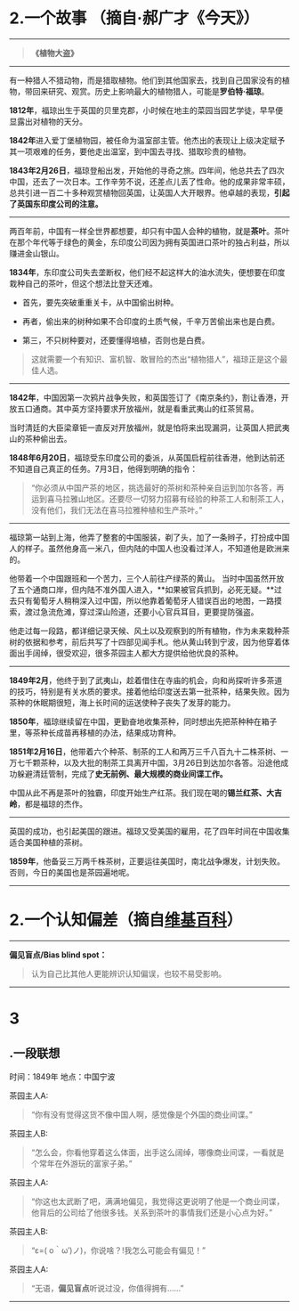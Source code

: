 # 2.一个故事 （摘自·郝广才《今天》）
----------
> **《植物大盗》**

------

 有一种猎人不猎动物，而是猎取植物。他们到其他国家去，找到自己国家没有的植物，带回来研究、观赏。历史上影响最大的植物猎人，可能是**罗伯特·福琼**。
 
 **1812年**，福琼出生于英国的贝里克郡，小时候在地主的菜园当园艺学徒，早早便显露出对植物的天分。
 
 **1842年**进入爱丁堡植物园，被任命为温室部主管。他杰出的表现让上级决定赋予其一项艰难的任务，要他走出温室，到中国去寻找、猎取珍贵的植物。 
 
 **1843年2月26日**，福琼登船出发，开始他的寻奇之旅。四年间，他总共去了四次中国，还去了一次日本。工作辛劳不说，还差点儿丢了性命。他的成果非常丰硕，总共引进一百二十多种观赏植物回英国，让英国人大开眼界。他卓越的表现，**引起了英国东印度公司的注意。**

----------


 
 两百年前，中国有一样全世界都想要，却只有中国人会种的植物，就是**茶叶**。茶叶在那个年代等于绿色的黄金，东印度公司因为拥有英国进口茶叶的独占利益，所以赚进金山银山。
 
 **1834年**，东印度公司失去垄断权，他们经不起这样大的油水流失，便想要在印度栽种自己的茶叶，但这个想法比登天还难。
 
 - 首先，要先突破重重关卡，从中国偷出树种。
 
 - 再者，偷出来的树种如果不合印度的土质气候，千辛万苦偷出来也是白费。
 
 - 第三，不只树种要对，还要懂得培植，否则也是白费。
 

>  这就需要一个有知识、富机智、敢冒险的杰出“植物猎人”，福琼正是这个最佳人选。

----------


 
 **1842年**，中国因第一次鸦片战争失败，和英国签订了《南京条约》，割让香港，开放五口通商。其中英方坚持要求开放福州，就是看重武夷山的红茶贸易。
 
 当时清廷的大臣梁章钜一直反对开放福州，就是怕将来出现漏洞，让英国人把武夷山的茶种偷出去。 
 
 **1848年6月20日**，福琼受东印度公司的委派，从英国启程前往香港，他到达前还不知道自己真正的任务。7月3日，他得到明确的指令：
 

>  “你必须从中国产茶的地区，挑选最好的茶树和茶种亲自运到加尔各答，再运到喜马拉雅山地区。还要尽一切努力招募有经验的种茶工人和制茶工人，没有他们，我们无法在喜马拉雅种植和生产茶叶。”

----------


 福琼第一站到上海，他弄了整套的中国服装，剃了头，加了一条辫子，打扮成中国人的样子。虽然他身高一米八，但内陆的中国人也没看过洋人，不知道他是欧洲来的。
 
 他带着一个中国跟班和一个苦力，三个人前往产绿茶的黄山。 当时中国虽然开放了五个通商口岸，但内陆不准外国人进入，**如果被官兵抓到，必死无疑。**过去只有葡萄牙人稍稍深入过中国，所以他靠着葡萄牙人错误百出的地图，一路摸索，渡过急流危滩，穿过深山险道，还要小心官兵耳目，更要提防强盗。
 
 他走过每一段路，都详细记录天候、风土以及观察到的所有植物，作为未来栽种茶树的依据和参考，前后共写了十四部见闻手札。他从黄山转到宁波，因为他穿着体面出手阔绰，很受欢迎，很多茶园主人都大方提供给他优良的茶种。  
 

----------


 **1849年2月**，他终于到了武夷山，趁着借住在寺庙的机会，向和尚探听许多茶道的技巧，特别是有关水质的要求。接着他给印度送去第一批茶种，结果失败。因为茶种的休眠期很短，海上长时间的运送使种子丧失了发芽的能力。 
 
 **1850年**，福琼继续留在中国，更勤奋地收集茶种，同时想出先把茶种种在箱子里，等茶种长成苗再移植的办法，结果成功育种。 
 
 **1851年2月16日**，他带着六个种茶、制茶的工人和两万三千八百九十二株茶树、一万七千颗茶种，以及大批的制茶工具离开中国，3月26日到达加尔各答。沿途他成功躲避清廷管制，完成了**史无前例、最大规模的商业间谍工作。**
 
 中国从此不再是茶叶的独霸，印度开始生产红茶。我们现在喝的**锡兰红茶、大吉岭**，都是福琼的杰作。

----------


 
 英国的成功，也引起美国的跟进。福琼又受美国的雇用，花了四年时间在中国收集适合美国种植的茶树。
 
 **1859年**，他备妥三万两千株茶树，正要运往美国时，南北战争爆发，计划失败。否则，今日的美国也是茶园遍地呢。


----------
# 2.一个认知偏差（摘自[维基百科](https://zh.wikipedia.org/wiki/%E8%AA%8D%E7%9F%A5%E5%81%8F%E8%AA%A4%E5%88%97%E8%A1%A8#.E6.88.90.E5.9B.A0.E7.90.86.E8.AB.96)）
----------

**偏见盲点/Bias blind spot：**

>   认为自己比其他人更能辨识认知偏误，也较不易受影响。

----------
# 3
.一段联想
----------

时间：1849年
地点：中国宁波

茶园主人A:

> “你有没有觉得这货不像中国人啊，感觉像是个外国的商业间谍。”

茶园主人B:

> “怎么会，你看他穿着这么体面，出手这么阔绰，哪像商业间谍，一看就是个常年在外游玩的富家子弟。”

茶园主人A:

> “你这也太武断了吧，满满地偏见，我觉得这更说明了他是一个商业间谍，他背后的公司给了他很多钱。关系到茶叶的事情我们还是小心点为好。”

茶园主人B:

> “ε=( o｀ω′)ノ)，你说啥？!我怎么可能会有偏见！”

茶园主人A:

> “无语，**偏见盲点**听说过没，你值得拥有……”


----------

